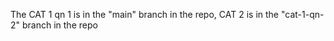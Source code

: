 The CAT 1 qn 1 is in the "main" branch in the repo, 
CAT 2 is in the "cat-1-qn-2" branch in the repo
